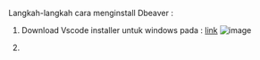 Langkah-langkah cara menginstall Dbeaver :
1. Download Vscode installer untuk windows pada : [link](https://code.visualstudio.com/download)
![image](https://github.com/azzamkhalif10/pertemuan1-basis-data/assets/148309117/426a4c09-156d-46f9-854a-30590a526535)

2. 


